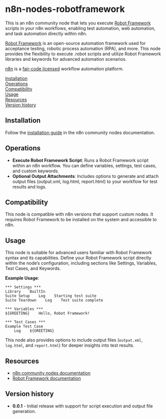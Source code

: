 
# n8n-nodes-robotframework

This is an n8n community node that lets you execute [Robot Framework](https://robotframework.org/) scripts in your n8n workflows, enabling test automation, web automation, and task automation directly within n8n.

[Robot Framework](https://robotframework.org/) is an open-source automation framework used for acceptance testing, robotic process automation (RPA), and more. This node provides the flexibility to execute .robot scripts and utilize Robot Framework libraries and keywords for advanced automation scenarios.

[n8n](https://n8n.io/) is a [fair-code licensed](https://docs.n8n.io/reference/license/) workflow automation platform.

[Installation](#installation)  
[Operations](#operations)  
[Compatibility](#compatibility)  
[Usage](#usage)  
[Resources](#resources)  
[Version history](#version-history)  

## Installation

Follow the [installation guide](https://docs.n8n.io/integrations/community-nodes/installation/) in the n8n community nodes documentation.

## Operations

- **Execute Robot Framework Script**: Runs a Robot Framework script within an n8n workflow. You can define variables, settings, test cases, and custom keywords.
- **Optional Output Attachments**: Includes options to generate and attach output files (output.xml, log.html, report.html) to your workflow for test results and logs.

## Compatibility

This node is compatible with n8n versions that support custom nodes. It requires Robot Framework to be installed on the system and accessible to n8n.

## Usage

This node is suitable for advanced users familiar with Robot Framework syntax and its capabilities. Define your Robot Framework script directly within the node’s configuration, including sections like Settings, Variables, Test Cases, and Keywords.

**Example Usage**:
```robot
*** Settings ***
Library    BuiltIn
Suite Setup    Log    Starting test suite
Suite Teardown    Log    Test suite complete

*** Variables ***
${GREETING}    Hello, Robot Framework!

*** Test Cases ***
Example Test Case
    Log    ${GREETING}
```

This node also provides options to include output files (`output.xml`, `log.html`, and `report.html`) for deeper insights into test results.

## Resources

- [n8n community nodes documentation](https://docs.n8n.io/integrations/community-nodes/)
- [Robot Framework documentation](https://robotframework.org/)

## Version history

- **0.0.1** - Initial release with support for script execution and output file generation.